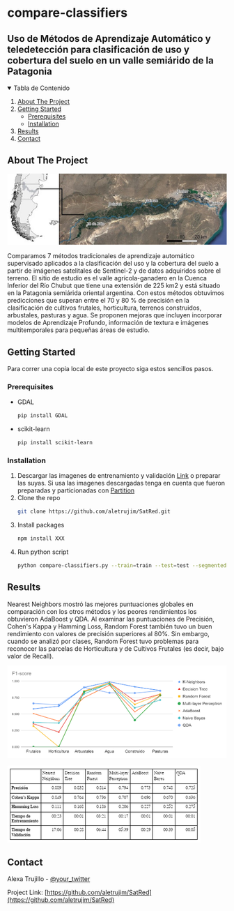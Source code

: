 # compare-classifiers

## Uso de Métodos de Aprendizaje Automático y teledetección para clasificación de uso y cobertura del suelo en un valle semiárido de la Patagonia

<!-- TABLE OF CONTENTS -->
<details open="open">
  <summary>Tabla de Contenido</summary>
  <ol>
    <li>
     <a href="#about-the-project">About The Project</a>
    </li>
    <li>
      <a href="#getting-started">Getting Started</a>
      <ul>
        <li><a href="#prerequisites">Prerequisites</a></li>
        <li><a href="#installation">Installation</a></li>
      </ul>
    </li>
    <li><a href="#results">Results</a></li>
    <li><a href="#contact">Contact</a></li>
  </ol>
</details>

<!-- ABOUT THE PROJECT -->
## About The Project

![virch](https://github.com/aletrujim/SatRed/blob/main/compare-classifiers/images/fig1.jpg)

Comparamos 7 métodos tradicionales de aprendizaje automático supervisado aplicados a la clasificación del uso y la cobertura del suelo a partir de imágenes satelitales de Sentinel-2 y de datos adquiridos sobre el terreno. El sitio de estudio es el valle agrícola-ganadero en la Cuenca  Inferior del Río Chubut que tiene una extensión de 225 km2 y está situado en la Patagonia semiárida oriental argentina. Con estos métodos obtuvimos predicciones que superan entre el 70 y 80 % de precisión en la clasificación de cultivos frutales, horticultura, terrenos construidos, arbustales, pasturas y agua. Se proponen mejoras que incluyen incorporar modelos de Aprendizaje Profundo, información de textura e imágenes multitemporales para pequeñas áreas de estudio.

<!-- GETTING STARTED -->
## Getting Started

Para correr una copia local de este proyecto siga estos sencillos pasos.

### Prerequisites

* GDAL
  ```sh
  pip install GDAL
  ```
* scikit-learn
  ```sh
  pip install scikit-learn
  ```
  
 ### Installation

1. Descargar las imagenes de entrenamiento y validación [Link](https://drive.google.com/drive/folders/1xSGD-oiCKO55FVOTxMvQR-ePt-nucC38?usp=sharing) o preparar las suyas. Si usa las imagenes descargadas tenga en cuenta que fueron preparadas y particionadas con [Partition](https://github.com/aletrujim/SatRed/tree/main/partition)
3. Clone the repo
   ```sh
   git clone https://github.com/aletrujim/SatRed.git
   ```
3. Install packages
   ```sh
   npm install XXX
   ```
4. Run python script
   ```sh
   python compare-classifiers.py --train=train --test=test --segmented=result
   ```
   
<!-- RESULTS -->
## Results

Nearest Neighbors mostró las mejores puntuaciones globales en comparación con los otros métodos y los peores rendimientos los obtuvieron AdaBoost y QDA. Al examinar las puntuaciones de Precisión, Cohen's Kappa y Hamming Loss, Random Forest también tuvo un buen rendimiento con valores de precisión superiores al 80%. Sin embargo, cuando se analizó por clases, Random Forest tuvo problemas para reconocer las parcelas de Horticultura y de Cultivos Frutales (es decir, bajo valor de Recall).

![table](https://github.com/aletrujim/SatRed/blob/main/compare-classifiers/images/fig2.png)

![fscore](https://github.com/aletrujim/SatRed/blob/main/compare-classifiers/images/fig3.png)



<!-- CONTACT -->
## Contact

Alexa Trujillo - [@your_twitter](https://twitter.com/aletrujim)

Project Link: [https://github.com/aletrujim/SatRed](https://github.com/aletrujim/SatRed)
 
